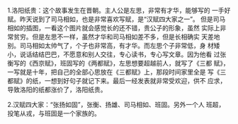 1.洛阳纸贵：这个故事发生在晋朝。主人公是左思，非常有才华，能够写的 一手好赋。昨天说到了司马相如，也是非常喜欢写赋，是“汉赋四大家之一”。 但是司马相如的插图，一看这个图片就会感觉长的还不错，贵公子的形象，虽然 实际上非常贫穷。但是左思不一样，虽然才华和司马相如差不多，但是长相确实 天差地别。司马相如太帅气了，个子也非常高，有才华。而左思个子非常低，身 材矮小，说话结结巴巴，不愿意和别人交往，专心读书，专心写文章。因为他看 过张衡写的《西京赋》，班固写的《两都赋》，左思想要超越前人，就写了《三都 赋》，一写就是十年，把自己的全部心思放在《三都赋》上，那段时间家里全是 写《三都赋》的纸，一想到好句子就记下来。最后一经发表就非常受欢迎，供不 应求，导致洛阳的纸都涨价了，洛阳纸贵。

2.汉赋四大家：“张扬如固”，张衡、扬雄、司马相如、班固。另外一个人 班超，投笔从戎，与班固是一个家族的。